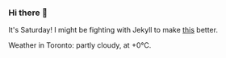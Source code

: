 ### Hi there :wave:

It's Saturday! I might be fighting with Jekyll to make [this](https://swissclubtoronto.ca) better.

Weather in Toronto: partly cloudy, at +0°C.
